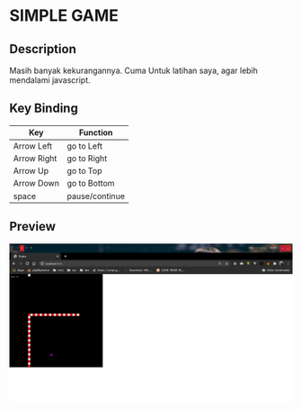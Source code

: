 # SIMPLE <SNAKE> GAME

## Description
Masih banyak kekurangannya. Cuma Untuk latihan saya, agar lebih mendalami javascript.

## Key Binding

| Key | Function |
|-----------|---------------------|
| Arrow Left | go to Left |
| Arrow Right | go to Right |
| Arrow Up | go to Top |
| Arrow Down | go to Bottom |
| space | pause/continue |

## Preview

<img src="./assets/images/screenshot.png">
